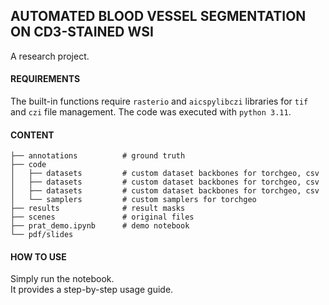 ## AUTOMATED BLOOD VESSEL SEGMENTATION ON CD3-STAINED WSI

A research project.

#### REQUIREMENTS
The built-in functions require `rasterio` and `aicspylibczi` libraries for `tif` and `czi` file management.
The code was executed with `python 3.11`.

#### CONTENT

```
├── annotations          # ground truth 
├── code             
│   ├── datasets         # custom dataset backbones for torchgeo, csv  
│   ├── datasets         # custom dataset backbones for torchgeo, csv  
│   ├── datasets         # custom dataset backbones for torchgeo, csv  
│   └── samplers         # custom samplers for torchgeo               
├── results              # result masks
├── scenes               # original files 
├── prat_demo.ipynb      # demo notebook                 
└── pdf/slides                
```


#### HOW TO USE
Simply run the notebook.  
It provides a step-by-step usage guide.

